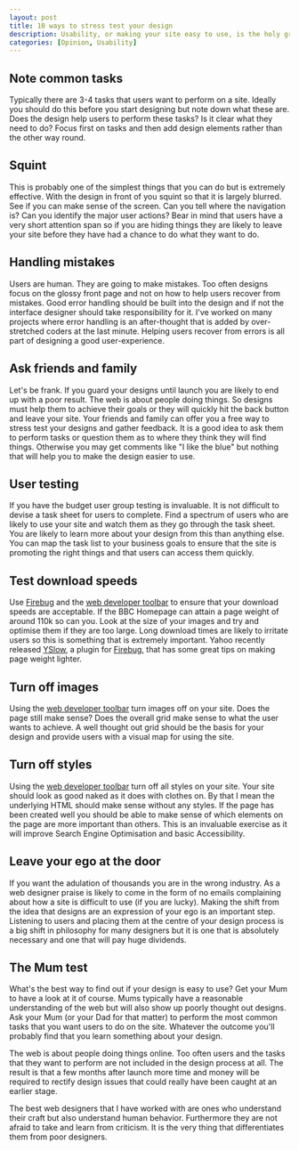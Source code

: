 ```yaml
--- 
layout: post
title: 10 ways to stress test your design
description: Usability, or making your site easy to use, is the holy grail of web design. Here are a few tips that to help ensure that your design isn't missing the mark.
categories: [Opinion, Usability]
---
```

## Note common tasks

Typically there are 3-4 tasks that users want to perform on a site. Ideally you should do this before you start designing but note down what these are. Does the design help users to perform these tasks? Is it clear what they need to do? Focus first on tasks and then add design elements rather than the other way round. 

## Squint

This is probably one of the simplest things that you can do but is extremely effective. With the design in front of you squint so that it is largely blurred. See if you can make sense of the screen. Can you tell where the navigation is? Can you identify the major user actions? Bear in mind that users have a very short attention span so if you are hiding things they are likely to leave your site before they have had a chance to do what they want to do.

## Handling mistakes

Users are human. They are going to make mistakes. Too often designs focus on the glossy front page and not on how to help users recover from mistakes. Good error handling should be built into the design and if not the interface designer should take responsibility for it. I've worked on many projects where error handling is an after-thought that is added by over-stretched coders at the last minute. Helping users recover from errors is all part of designing a good user-experience.

## Ask friends and family

Let's be frank. If you guard your designs until launch you are likely to end up with a poor result. The web is about people doing things. So designs must help them to achieve their goals or they will quickly hit the back button and leave your site. Your friends and family can offer you a free way to stress test your designs and gather feedback. It is a good idea to ask them to perform tasks or question them as to where they think they will find things. Otherwise you may get comments like "I like the blue" but nothing that will help you to make the design easier to use.

## User testing

If you have the budget user group testing is invaluable. It is not difficult to devise a task sheet for users to complete. Find a spectrum of users who are likely to use your site and watch them as they go through the task sheet. You are likely to learn more about your design from this than anything else. You can map the task list to your business goals to ensure that the site is promoting the right things and that users can access them quickly.

## Test download speeds

Use [Firebug][1] and the [web developer toolbar][2] to ensure that your download speeds are acceptable. If the BBC Homepage can attain a page weight of around 110k so can you. Look at the size of your images and try and optimise them if they are too large. Long download times are likely to irritate users so this is something that is extremely important. Yahoo recently released [YSlow][3], a plugin for [Firebug][1], that has some great tips on making page weight lighter. 

## Turn off images

Using the [web developer toolbar][2] turn images off on your site. Does the page still make sense? Does the overall grid make sense to what the user wants to achieve. A well thought out grid should be the basis for your design and provide users with a visual map for using the site. 
## Turn off styles

Using the [web developer toolbar][2] turn off all styles on your site. Your site should look as good naked as it does with clothes on. By that I mean the underlying HTML should make sense without any styles. If the page has been created well you should be able to make sense of which elements on the page are more important than others. This is an invaluable exercise as it will improve Search Engine Optimisation and basic Accessibility.

## Leave your ego at the door

If you want the adulation of thousands you are in the wrong industry. As a web designer praise is likely to come in the form of no emails complaining about how a site is difficult to use (if you are lucky). Making the shift from the idea that designs are an expression of your ego is an important step. Listening to users and placing them at the centre of your design process is a big shift in philosophy for many designers but it is one that is absolutely necessary and one that will pay huge dividends.

## The Mum test

What's the best way to find out if your design is easy to use? Get your Mum to have a look at it of course. Mums typically have a reasonable understanding of the web but will also show up poorly thought out designs. Ask your Mum (or your Dad for that matter) to perform the most common tasks that you want users to do on the site. Whatever the outcome you'll probably find that you learn something about your design. 

The web is about people doing things online. Too often users and the tasks that they want to perform are not included in the design process at all. The result is that a few months after launch more time and money will be required to rectify design issues that could really have been caught at an earlier stage. 

The best web designers that I have worked with are ones who understand their craft but also understand human behavior. Furthermore they are not afraid to take and learn from criticism. It is the very thing that differentiates them from poor designers.

 [1]: https://addons.mozilla.org/en-US/firefox/addon/1843
 [2]: https://addons.mozilla.org/en-US/firefox/addon/60
 [3]: http://developer.yahoo.com/yslow/
